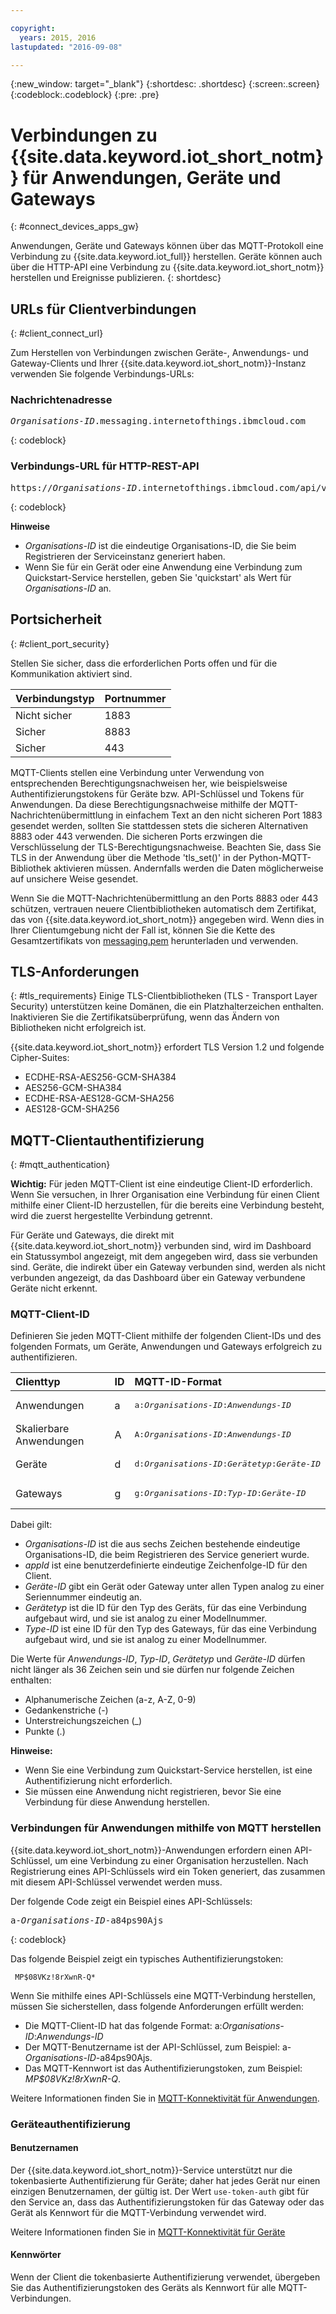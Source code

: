 ```yaml
---

copyright:
  years: 2015, 2016
lastupdated: "2016-09-08"

---
```


{:new_window: target="\_blank"}
{:shortdesc: .shortdesc}
{:screen:.screen}
{:codeblock:.codeblock}
{:pre: .pre}

# Verbindungen zu {{site.data.keyword.iot_short_notm}} für Anwendungen, Geräte und Gateways
{: #connect_devices_apps_gw}

Anwendungen, Geräte und Gateways können über das MQTT-Protokoll eine Verbindung zu {{site.data.keyword.iot_full}} herstellen. Geräte können auch über die HTTP-API eine Verbindung zu {{site.data.keyword.iot_short_notm}} herstellen und Ereignisse publizieren.
{: shortdesc}


## URLs für Clientverbindungen
{: #client_connect_url}

Zum Herstellen von Verbindungen zwischen Geräte-, Anwendungs- und Gateway-Clients und Ihrer {{site.data.keyword.iot_short_notm}}-Instanz verwenden Sie folgende Verbindungs-URLs:

### Nachrichtenadresse

<pre class="pre"><var class="keyword varname">Organisations-ID</var>.messaging.internetofthings.ibmcloud.com</pre>
{: codeblock}

### Verbindungs-URL für HTTP-REST-API

<pre class="pre">https://<var class="keyword varname">Organisations-ID</var>.internetofthings.ibmcloud.com/api/v0002/device/types/<var class="keyword varname">Typ-ID</var>/devices/<var class="keyword varname">Geräte-ID</var>/events/<var class="keyword varname">Ereignis-ID</var></pre>
{: codeblock}

**Hinweise**
- *Organisations-ID* ist die eindeutige Organisations-ID, die Sie beim Registrieren der Serviceinstanz generiert haben.
- Wenn Sie für ein Gerät oder eine Anwendung eine Verbindung zum Quickstart-Service herstellen, geben Sie 'quickstart' als Wert für *Organisations-ID* an.

## Portsicherheit
{: #client_port_security}

Stellen Sie sicher, dass die erforderlichen Ports offen und für die Kommunikation aktiviert sind.

|Verbindungstyp |Portnummer|
|:---|:---|
|Nicht sicher|1883|
|Sicher|8883|
|Sicher|443|

MQTT-Clients stellen eine Verbindung unter Verwendung von entsprechenden Berechtigungsnachweisen her, wie beispielsweise Authentifizierungstokens für Geräte bzw. API-Schlüssel und Tokens für Anwendungen. Da diese Berechtigungsnachweise mithilfe der MQTT-Nachrichtenübermittlung in einfachem Text an den nicht sicheren Port 1883 gesendet werden, sollten Sie stattdessen stets die sicheren Alternativen 8883 oder 443 verwenden. Die sicheren Ports erzwingen die Verschlüsselung der TLS-Berechtigungsnachweise. Beachten Sie, dass Sie TLS in der Anwendung über die Methode 'tls_set()' in der Python-MQTT-Bibliothek aktivieren müssen. Andernfalls werden die Daten möglicherweise auf unsichere Weise gesendet.

Wenn Sie die MQTT-Nachrichtenübermittlung an den Ports 8883 oder 443 schützen, vertrauen neuere Clientbibliotheken automatisch dem Zertifikat, das von {{site.data.keyword.iot_short_notm}} angegeben wird. Wenn dies in Ihrer Clientumgebung nicht der Fall ist, können Sie die Kette des Gesamtzertifikats von [messaging.pem](https://github.com/ibm-messaging/iot-python/blob/master/src/ibmiotf/messaging.pem) herunterladen und verwenden.


## TLS-Anforderungen
{: #tls_requirements}
Einige TLS-Clientbibliotheken (TLS - Transport Layer Security) unterstützen keine Domänen, die ein Platzhalterzeichen enthalten. Inaktivieren Sie die Zertifikatsüberprüfung, wenn das Ändern von Bibliotheken nicht erfolgreich ist.

{{site.data.keyword.iot_short_notm}} erfordert TLS Version 1.2 und folgende Cipher-Suites:
- ECDHE-RSA-AES256-GCM-SHA384
- AES256-GCM-SHA384
- ECDHE-RSA-AES128-GCM-SHA256
- AES128-GCM-SHA256

## MQTT-Clientauthentifizierung
{: #mqtt_authentication}

**Wichtig:** Für jeden MQTT-Client ist eine eindeutige Client-ID erforderlich. Wenn Sie versuchen, in Ihrer Organisation eine Verbindung für einen Client mithilfe einer Client-ID herzustellen, für die bereits eine Verbindung besteht, wird die zuerst hergestellte Verbindung getrennt.

Für Geräte und Gateways, die direkt mit {{site.data.keyword.iot_short_notm}} verbunden sind, wird im Dashboard ein Statussymbol angezeigt, mit dem angegeben wird, dass sie verbunden sind. Geräte, die indirekt über ein Gateway verbunden sind, werden als nicht verbunden angezeigt, da das Dashboard über ein Gateway verbundene Geräte nicht erkennt.

### MQTT-Client-ID

Definieren Sie jeden MQTT-Client mithilfe der folgenden Client-IDs und des folgenden Formats, um Geräte, Anwendungen und Gateways erfolgreich zu authentifizieren.

|Clienttyp |ID|MQTT-ID-Format|
|:---|:---|:---|
|Anwendungen|a|<pre class="pre">a:<var class="keyword varname">Organisations-ID</var>:<var class="keyword varname">Anwendungs-ID</var></pre>
|Skalierbare Anwendungen|A|<pre class="pre">A:<var class="keyword varname">Organisations-ID</var>:<var class="keyword varname">Anwendungs-ID</var></pre>
|Geräte|d|<pre class="pre">d:<var class="keyword varname">Organisations-ID</var>:<var class="keyword varname">Gerätetyp</var>:<var class="keyword varname">Geräte-ID</var></pre>|
|Gateways|g|<pre class="pre">g:<var class="keyword varname">Organisations-ID</var>:<var class="keyword varname">Typ-ID</var>:<var class="keyword varname">Geräte-ID</var></pre>|

Dabei gilt:
- *Organisations-ID* ist die aus sechs Zeichen bestehende eindeutige Organisations-ID, die beim Registrieren des Service generiert wurde.
- *appId* ist eine benutzerdefinierte eindeutige Zeichenfolge-ID für den Client.
- *Geräte-ID* gibt ein Gerät oder Gateway unter allen Typen analog zu einer Seriennummer eindeutig an.
- *Gerätetyp* ist die ID für den Typ des Geräts, für das eine Verbindung aufgebaut wird, und sie ist analog zu einer Modellnummer.
- *Type-ID* ist eine ID für den Typ des Gateways, für das eine Verbindung aufgebaut wird, und sie ist analog zu einer Modellnummer.

Die Werte für *Anwendungs-ID*, *Typ-ID*, *Gerätetyp* und *Geräte-ID* dürfen nicht länger als 36 Zeichen sein und sie dürfen nur folgende Zeichen enthalten:
- Alphanumerische Zeichen (a-z, A-Z, 0-9)
- Gedankenstriche (-)
- Unterstreichungszeichen (_)
- Punkte (.)

**Hinweise:**
- Wenn Sie eine Verbindung zum Quickstart-Service herstellen, ist eine Authentifizierung nicht erforderlich.
- Sie müssen eine Anwendung nicht registrieren, bevor Sie eine Verbindung für diese Anwendung herstellen.


### Verbindungen für Anwendungen mithilfe von MQTT herstellen

{{site.data.keyword.iot_short_notm}}-Anwendungen erfordern einen API-Schlüssel, um eine Verbindung zu einer Organisation herzustellen. Nach Registrierung eines API-Schlüssels wird ein Token generiert, das zusammen mit diesem API-Schlüssel verwendet werden muss.

Der folgende Code zeigt ein Beispiel eines API-Schlüssels:

<pre class="pre">a-<var class="keyword varname">Organisations-ID</var>-a84ps90Ajs</pre>
{: codeblock}

Das folgende Beispiel zeigt ein typisches Authentifizierungstoken:

```
 MP$08VKz!8rXwnR-Q*
```

Wenn Sie mithilfe eines API-Schlüssels eine MQTT-Verbindung herstellen, müssen Sie sicherstellen, dass folgende Anforderungen erfüllt werden:

- Die MQTT-Client-ID hat das folgende Format: a:*Organisations-ID*:*Anwendungs-ID*
- Der MQTT-Benutzername ist der API-Schlüssel, zum Beispiel: a-*Organisations-ID*-a84ps90Ajs.
- Das MQTT-Kennwort ist das Authentifizierungstoken, zum Beispiel: *MP$08VKz!8rXwnR-Q*.

Weitere Informationen finden Sie in [MQTT-Konnektivität für Anwendungen](../../applications/mqtt.html).

### Geräteauthentifizierung

#### Benutzernamen
Der {{site.data.keyword.iot_short_notm}}-Service unterstützt nur die tokenbasierte Authentifizierung für Geräte; daher hat jedes Gerät nur einen einzigen Benutzernamen, der gültig ist.
Der Wert `use-token-auth` gibt für den Service an, dass das Authentifizierungstoken für das Gateway oder das Gerät als Kennwort für die MQTT-Verbindung verwendet wird.

Weitere Informationen finden Sie in [MQTT-Konnektivität für Geräte](../../devices/mqtt.html)

#### Kennwörter
Wenn der Client die tokenbasierte Authentifizierung verwendet, übergeben Sie das Authentifizierungstoken des Geräts als Kennwort für alle MQTT-Verbindungen.
